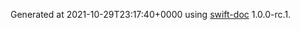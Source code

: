 Generated at 2021-10-29T23:17:40+0000 using [swift-doc](https://github.com/SwiftDocOrg/swift-doc) 1.0.0-rc.1.

